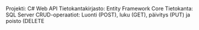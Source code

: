 Projekti: C# Web API
Tietokantakirjasto: Entity Framework Core
Tietokanta: SQL Server
CRUD-operaatiot: Luonti (POST), luku (GET), päivitys (PUT) ja poisto (DELETE
